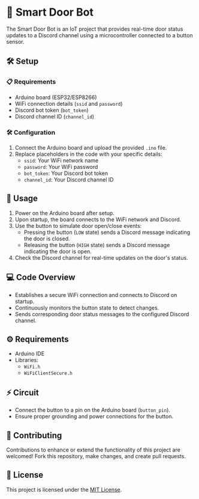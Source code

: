 # 🚪 Smart Door Bot

The Smart Door Bot is an IoT project that provides real-time door status updates to a Discord channel using a microcontroller connected to a button sensor.

## 🛠️ Setup

### 📋 Requirements

- Arduino board (ESP32/ESP8266)
- WiFi connection details (`ssid` and `password`)
- Discord bot token (`bot_token`)
- Discord channel ID (`channel_id`)

### 🛠️ Configuration

1. Connect the Arduino board and upload the provided `.ino` file.
2. Replace placeholders in the code with your specific details:
   - `ssid`: Your WiFi network name
   - `password`: Your WiFi password
   - `bot_token`: Your Discord bot token
   - `channel_id`: Your Discord channel ID

## 🚀 Usage

1. Power on the Arduino board after setup.
2. Upon startup, the board connects to the WiFi network and Discord.
3. Use the button to simulate door open/close events:
   - Pressing the button (`LOW` state) sends a Discord message indicating the door is closed.
   - Releasing the button (`HIGH` state) sends a Discord message indicating the door is open.
4. Check the Discord channel for real-time updates on the door's status.

## 💻 Code Overview

- Establishes a secure WiFi connection and connects to Discord on startup.
- Continuously monitors the button state to detect changes.
- Sends corresponding door status messages to the configured Discord channel.

## ⚙️ Requirements

- Arduino IDE
- Libraries:
  - `WiFi.h`
  - `WiFiClientSecure.h`

## ⚡ Circuit

- Connect the button to a pin on the Arduino board (`button_pin`).
- Ensure proper grounding and power connections for the button.

## 🤝 Contributing

Contributions to enhance or extend the functionality of this project are welcomed! Fork this repository, make changes, and create pull requests.

## 📄 License

This project is licensed under the [MIT License](LICENSE.md).
